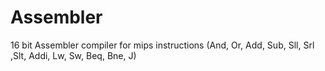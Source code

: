 # Assembler
16 bit Assembler compiler for mips instructions (And, Or, Add, Sub, Sll, Srl ,Slt, Addi, Lw, Sw, Beq, Bne, J) 

